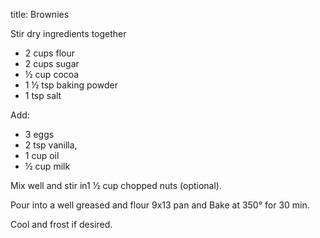 title: Brownies

Stir dry ingredients together

* 2 cups flour 
* 2 cups sugar
* ½ cup cocoa
* 1 ½ tsp baking powder
* 1 tsp salt 

Add:

* 3 eggs
* 2 tsp vanilla,
* 1 cup oil
* ½ cup milk

Mix well and stir in1 ½  cup chopped nuts (optional).

Pour into a well greased and flour 9x13 pan and Bake at 350° for 30 min.  

Cool and frost if desired.
